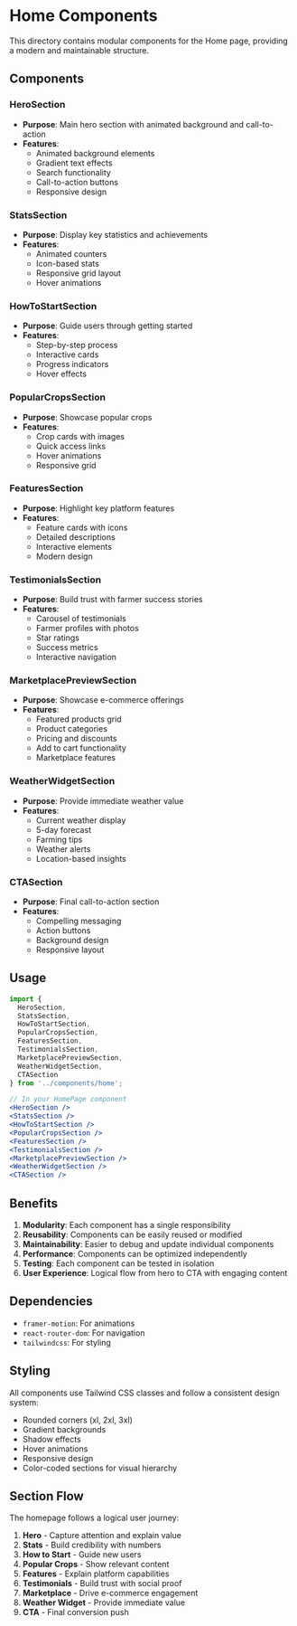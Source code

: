 # Home Components

This directory contains modular components for the Home page, providing a modern and maintainable structure.

## Components

### HeroSection
- **Purpose**: Main hero section with animated background and call-to-action
- **Features**: 
  - Animated background elements
  - Gradient text effects
  - Search functionality
  - Call-to-action buttons
  - Responsive design

### StatsSection
- **Purpose**: Display key statistics and achievements
- **Features**:
  - Animated counters
  - Icon-based stats
  - Responsive grid layout
  - Hover animations

### HowToStartSection
- **Purpose**: Guide users through getting started
- **Features**:
  - Step-by-step process
  - Interactive cards
  - Progress indicators
  - Hover effects

### PopularCropsSection
- **Purpose**: Showcase popular crops
- **Features**:
  - Crop cards with images
  - Quick access links
  - Hover animations
  - Responsive grid

### FeaturesSection
- **Purpose**: Highlight key platform features
- **Features**:
  - Feature cards with icons
  - Detailed descriptions
  - Interactive elements
  - Modern design

### TestimonialsSection
- **Purpose**: Build trust with farmer success stories
- **Features**:
  - Carousel of testimonials
  - Farmer profiles with photos
  - Star ratings
  - Success metrics
  - Interactive navigation

### MarketplacePreviewSection
- **Purpose**: Showcase e-commerce offerings
- **Features**:
  - Featured products grid
  - Product categories
  - Pricing and discounts
  - Add to cart functionality
  - Marketplace features

### WeatherWidgetSection
- **Purpose**: Provide immediate weather value
- **Features**:
  - Current weather display
  - 5-day forecast
  - Farming tips
  - Weather alerts
  - Location-based insights

### CTASection
- **Purpose**: Final call-to-action section
- **Features**:
  - Compelling messaging
  - Action buttons
  - Background design
  - Responsive layout

## Usage

```jsx
import {
  HeroSection,
  StatsSection,
  HowToStartSection,
  PopularCropsSection,
  FeaturesSection,
  TestimonialsSection,
  MarketplacePreviewSection,
  WeatherWidgetSection,
  CTASection
} from '../components/home';

// In your HomePage component
<HeroSection />
<StatsSection />
<HowToStartSection />
<PopularCropsSection />
<FeaturesSection />
<TestimonialsSection />
<MarketplacePreviewSection />
<WeatherWidgetSection />
<CTASection />
```

## Benefits

1. **Modularity**: Each component has a single responsibility
2. **Reusability**: Components can be easily reused or modified
3. **Maintainability**: Easier to debug and update individual components
4. **Performance**: Components can be optimized independently
5. **Testing**: Each component can be tested in isolation
6. **User Experience**: Logical flow from hero to CTA with engaging content

## Dependencies

- `framer-motion`: For animations
- `react-router-dom`: For navigation
- `tailwindcss`: For styling

## Styling

All components use Tailwind CSS classes and follow a consistent design system:
- Rounded corners (xl, 2xl, 3xl)
- Gradient backgrounds
- Shadow effects
- Hover animations
- Responsive design
- Color-coded sections for visual hierarchy

## Section Flow

The homepage follows a logical user journey:
1. **Hero** - Capture attention and explain value
2. **Stats** - Build credibility with numbers
3. **How to Start** - Guide new users
4. **Popular Crops** - Show relevant content
5. **Features** - Explain platform capabilities
6. **Testimonials** - Build trust with social proof
7. **Marketplace** - Drive e-commerce engagement
8. **Weather Widget** - Provide immediate value
9. **CTA** - Final conversion push 